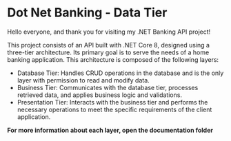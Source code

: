 # Dot Net Banking - Data Tier

Hello everyone, and thank you for visiting my .NET Banking API project!

This project consists of an API built with .NET Core 8, designed using a three-tier architecture. Its primary goal is to serve the needs of a home banking application. This architecture is composed of the following layers:

- Database Tier: Handles CRUD operations in the database and is the only layer with permission to read and modify data.
- Business Tier: Communicates with the database tier, processes retrieved data, and applies business logic and validations.
- Presentation Tier: Interacts with the business tier and performs the necessary operations to meet the specific requirements of the client application.

**For more information about each layer, open the documentation folder**
